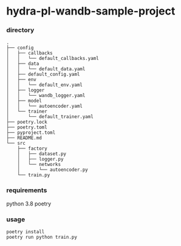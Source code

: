# hydra-pl-wandb-sample-project

### directory
```
.
├── config
│   ├── callbacks
│   │   └── default_callbacks.yaml
│   ├── data
│   │   └── default_data.yaml
│   ├── default_config.yaml
│   ├── env
│   │   └── default_env.yaml
│   ├── logger
│   │   └── wandb_logger.yaml
│   ├── model
│   │   └── autoencoder.yaml
│   └── trainer
│       └── default_trainer.yaml
├── poetry.lock
├── poetry.toml
├── pyproject.toml
├── README.md
└── src
    ├── factory
    │   ├── dataset.py
    │   ├── logger.py
    │   └── networks
    │       └── autoencoder.py
    └── train.py
```

### requirements
python 3.8
poetry

### usage

```
poetry install
poetry run python train.py
```